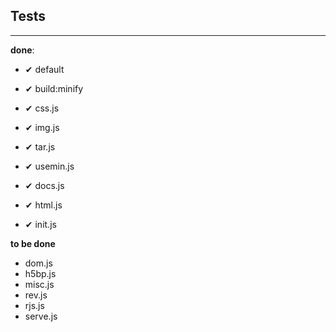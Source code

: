 ## Tests

---

**done**:

- ✔ default
- ✔ build:minify

- ✔ css.js
- ✔ img.js
- ✔ tar.js
- ✔ usemin.js
- ✔ docs.js
- ✔ html.js
- ✔ init.js

**to be done**
- dom.js
- h5bp.js
- misc.js
- rev.js
- rjs.js
- serve.js

